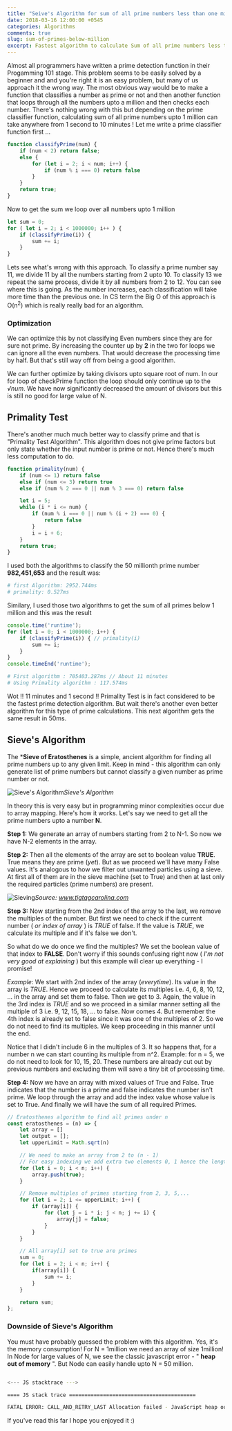 ```yaml
---
title: "Seive's Algorithm for sum of all prime numbers less than one million"
date: 2018-03-16 12:00:00 +0545
categories: Algorithms
comments: true
slug: sum-of-primes-below-million
excerpt: Fastest algorithm to calculate Sum of all prime numbers less than one million.
---
```


Almost all programmers have written a prime detection function in their Progamming 101 stage. This problem seems to be easily solved by a beginner and and you're right it is an easy problem, but many of us approach it the wrong way. The most obvious way would be to make a function that classifies a number as prime or not and then another function that loops through all the numbers upto a million and then checks each number. There's nothing wrong with this but depending on the prime classifier function, calculating sum of all prime numbers upto 1 million can take anywhere from 1 second to 10 minutes ! Let me write a prime classifier function first ...

```js
function classifyPrime(num) {
    if (num < 2) return false;
    else {
        for (let i = 2; i < num; i++) {
            if (num % i === 0) return false
        }
    }
    return true;
}
```
Now to get the sum we loop over all numbers upto 1 million
```js
let sum = 0;
for ( let i = 2; i < 1000000; i++ ) {
    if (classifyPrime(i)) {
        sum += i;
    }
}
```

Lets see what's wrong with this approach. To classify a prime number say 11, we divide 11 by all the numbers starting from 2 upto 10. To classify 13 we repeat the same process, divide it by all numbers from 2 to 12. You can see where this is going. As the number increases, each classification will take more time than the previous one. In CS term the Big O of this approach is O(n<sup>2</sup>) which is really really bad for an algorithm.

### Optimization

We can optimize this by not classifying Even numbers since they are for sure not prime. By increasing the counter up by **2** in the two for loops we can ignore all the even numbers. That would decrease the processing time by half. But that's still way off from being a good algorithm.

We can further optimize by taking divisors upto square root of num. In our for loop of checkPrime function the loop should only continue up to the *&radic;num*. We have now significantly decreased the amount of divisors but this is still no good for large value of N.

## Primality Test

There's another much much better way to classify prime and that is "Primality Test Algorithm". This algorithm does not give prime factors but only state whether the input number is prime or not. Hence there's much less computation to do. 

```js
function primality(num) {
    if (num <= 1) return false
    else if (num <= 3) return true
    else if (num % 2 === 0 || num % 3 === 0) return false

    let i = 5;
    while (i * i <= num) {
        if (num % i === 0 || num % (i + 2) === 0) {
            return false
        }
        i = i + 6;
    }
    return true;
}
```

I used both the algorithms to classify the 50 millionth prime number **982,451,653** and the result was:

```bash
# first Algorithm: 2952.744ms
# primality: 0.527ms
```

Similary, I used those two algorithms to get the sum of all primes below 1 million and this was the result

```js
console.time('runtime');
for (let i = 0; i < 1000000; i++) {
    if (classifyPrime(i)) { // primality(i)
        sum += i;
    }
}
console.timeEnd('runtime');
```

```bash
# First algorithm : 705403.287ms // About 11 minutes
# Using Primality algorithm : 117.574ms
```

Wot !! 11 minutes and 1 second !! Primality Test is in fact considered to be the fastest prime detection algorithm. But wait there's another even better algorithm for this type of prime calculations. This next algorithm gets the same result in 50ms.

## Sieve's Algorithm

The ***Sieve of Eratosthenes** is a simple, ancient algorithm for finding all prime numbers up to any given limit. Keep in mind - this algorithm can only generate list of prime numbers but cannot classify a given number as prime number or not.

![Sieve's Algorithm](https://upload.wikimedia.org/wikipedia/commons/b/b9/Sieve_of_Eratosthenes_animation.gif)*Sieve's Algorithm*

In theory this is very easy but in programming minor complexities occur due to array mapping. Here's how it works. Let's say we need to get all the prime numbers upto a number **N**. 

**Step 1:**  We generate an array of numbers starting from 2 to N-1. So now we have N-2 elements in the array. 

**Step 2:** Then all the elements of the array are set to boolean value **TRUE**. True means they are prime (*yet*). But as we proceed we'll have many False values. It's analogous to how we filter out unwanted particles using a sieve. At first all of them are in the sieve machine (set to True) and then at last only the required particles (prime numbers) are present.
  
  ![Sieving](/assets/images/uploads/2018/sieve.jpg)*Source: www.tigtagcarolina.com*

**Step 3:** Now starting from the 2nd index of the array to the last, we remove the multiples of the number. But first we need to check if the current number ( *or index of array* ) is *TRUE* of false. If the value is *TRUE*, we calculate its multiple and if it's false we don't.

So what do we do once we find the multiples? We set the boolean value of that index to **FALSE**. Don't worry if this sounds confusing right now ( *I'm not very good at explaining* ) but this example will clear up everything - I promise!

*Example*: We start with 2nd index of the array (*everytime*). Its value in the array is *TRUE*. Hence we proceed to calculate its multiples i.e. 4, 6, 8, 10, 12, ... in the array and set them to false. Then we get to 3. Again, the value in the 3rd index is *TRUE* and so we proceed in a similar manner setting all the multiple of 3 i.e. 9, 12, 15, 18, ... to false. Now comes 4. But remember the 4th index is already set to false since it was one of the multiples of 2. So we do not need to find its multiples. We keep proceeding in this manner until the end.

Notice that I didn't include 6 in the multiples of 3. It so happens that, for a number n we can start counting its multiple from n^2. Example: for n = 5, we do not need to look for 10, 15, 20. These numbers are already cut out by previous numbers and excluding them will save a tiny bit of processing time.

**Step 4:** Now we have an array with mixed values of True and False. True indicates that the number is a prime and false indicates the number isn't prime. We loop through the array and add the index value whose value is set to True. And finally we will have the sum of all required Primes.

```js
// Eratosthenes algorithm to find all primes under n
const eratosthenes = (n) => {
    let array = []
    let output = [];
    let upperLimit = Math.sqrt(n)

    // We need to make an array from 2 to (n - 1)
    // For easy indexing we add extra two elements 0, 1 hence the length = n
    for (let i = 0; i < n; i++) {
        array.push(true);
    }

    // Remove multiples of primes starting from 2, 3, 5,...
    for (let i = 2; i <= upperLimit; i++) {
        if (array[i]) {
            for (let j = i * i; j < n; j += i) {
                array[j] = false;
            }
        }
    }

    // All array[i] set to true are primes
    sum = 0;
    for (let i = 2; i < n; i++) {
        if(array[i]) {
            sum += i;
        }
    }

    return sum;
};
```

### Downside of Sieve's Algorithm

You must have probably guessed the problem with this algorithm. Yes, it's the memory consumption! For N = 1million we need an array of size 1million! In Node for large values of N, we see the classic javascript error - " **heap out of memory** ". But Node can easily handle upto N = 50 million.

```bash

<--- JS stacktrace --->

==== JS stack trace =========================================

FATAL ERROR: CALL_AND_RETRY_LAST Allocation failed - JavaScript heap out of memory

```

If you've read this far I hope you enjoyed it :)